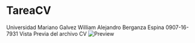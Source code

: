 # TareaCV
Universidad Mariano Galvez
William Alejandro Berganza Espina
0907-16-7931
Vista Previa del archivo CV
![Preview](https://user-images.githubusercontent.com/60772764/179904004-028f6ca5-a1d1-4df9-b095-f3b1749c2bf0.png)
